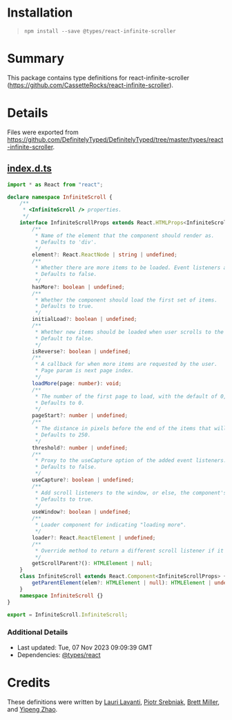 # Installation
> `npm install --save @types/react-infinite-scroller`

# Summary
This package contains type definitions for react-infinite-scroller (https://github.com/CassetteRocks/react-infinite-scroller).

# Details
Files were exported from https://github.com/DefinitelyTyped/DefinitelyTyped/tree/master/types/react-infinite-scroller.
## [index.d.ts](https://github.com/DefinitelyTyped/DefinitelyTyped/tree/master/types/react-infinite-scroller/index.d.ts)
````ts
import * as React from "react";

declare namespace InfiniteScroll {
    /**
     * <InfiniteScroll /> properties.
     */
    interface InfiniteScrollProps extends React.HTMLProps<InfiniteScroll> {
        /**
         * Name of the element that the component should render as.
         * Defaults to 'div'.
         */
        element?: React.ReactNode | string | undefined;
        /**
         * Whether there are more items to be loaded. Event listeners are removed if false.
         * Defaults to false.
         */
        hasMore?: boolean | undefined;
        /**
         * Whether the component should load the first set of items.
         * Defaults to true.
         */
        initialLoad?: boolean | undefined;
        /**
         * Whether new items should be loaded when user scrolls to the top of the scrollable area.
         * Default to false.
         */
        isReverse?: boolean | undefined;
        /**
         * A callback for when more items are requested by the user.
         * Page param is next page index.
         */
        loadMore(page: number): void;
        /**
         * The number of the first page to load, with the default of 0, the first page is 1.
         * Defaults to 0.
         */
        pageStart?: number | undefined;
        /**
         * The distance in pixels before the end of the items that will trigger a call to loadMore.
         * Defaults to 250.
         */
        threshold?: number | undefined;
        /**
         * Proxy to the useCapture option of the added event listeners.
         * Defaults to false.
         */
        useCapture?: boolean | undefined;
        /**
         * Add scroll listeners to the window, or else, the component's parentNode.
         * Defaults to true.
         */
        useWindow?: boolean | undefined;
        /**
         * Loader component for indicating "loading more".
         */
        loader?: React.ReactElement | undefined;
        /**
         * Override method to return a different scroll listener if it's not the immediate parent of InfiniteScroll.
         */
        getScrollParent?(): HTMLElement | null;
    }
    class InfiniteScroll extends React.Component<InfiniteScrollProps> {
        getParentElement(elem?: HTMLElement | null): HTMLElement | undefined | null;
    }
    namespace InfiniteScroll {}
}

export = InfiniteScroll.InfiniteScroll;

````

### Additional Details
 * Last updated: Tue, 07 Nov 2023 09:09:39 GMT
 * Dependencies: [@types/react](https://npmjs.com/package/@types/react)

# Credits
These definitions were written by [Lauri Lavanti](https://github.com/Lapanti), [Piotr Srebniak](https://github.com/psrebniak), [Brett Miller](https://github.com/WrathZA), and [Yipeng Zhao](https://github.com/daggerjames).

